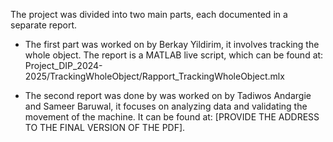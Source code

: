 The project was divided into two main parts, each documented in a separate report.

- The first part was worked on by Berkay Yildirim, it involves tracking the whole object. The report is a MATLAB live script, which can be found at: Project_DIP_2024-2025/TrackingWholeObject/Rapport_TrackingWholeObject.mlx

- The second report was done by was worked on by Tadiwos Andargie and Sameer Baruwal, it focuses on analyzing data and validating the movement of the machine. It can be found at: [PROVIDE THE ADDRESS TO THE FINAL VERSION OF THE PDF].
